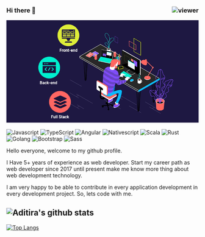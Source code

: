### Hi there 👋 <img align="right" src="https://komarev.com/ghpvc/?username=azhe403&style=for-the-badge" alt="viewer" />

![Header Image](https://raw.githubusercontent.com/aditira/aditira/main/full-stack-development.gif)

<p>
  <img alt="Javascript" src="https://img.shields.io/badge/javascript%20-%23323330.svg?&style=for-the-badge&logo=javascript&logoColor=%23F7DF1E" />
  <img alt="TypeScript" src="https://img.shields.io/badge/-TypeScript-007ACC?style=for-the-badge&logo=typescript&logoColor=white" />
  <img alt="Angular" src="https://img.shields.io/badge/-Angular-3500ff?style=for-the-badge&logo=angular&logoColor=red" />
  <img alt="Nativescript" src="https://img.shields.io/badge/-Nativescript-11048c?style=for-the-badge&logo=nativescript&logoColor=0ae4f3" />
  <img alt="Scala" src="https://img.shields.io/badge/-Scala-fff?style=for-the-badge&logo=scala&logoColor=red" />
  <img alt="Rust" src="https://img.shields.io/badge/-Rust-e6de20?style=for-the-badge&logo=rust&logoColor=black" />
  <img alt="Golang" src="https://img.shields.io/badge/-Go-45b8d8?style=for-the-badge&logo=go&logoColor=white" />
  <img alt="Bootstrap" src="https://img.shields.io/badge/bootstrap%20-%23563D7C.svg?&style=for-the-badge&logo=bootstrap&logoColor=white"/>
  <img alt="Sass" src="https://img.shields.io/badge/-Sass-CC6699?style=for-the-badge&logo=sass&logoColor=white" />
</p>

Hello everyone, welcome to my github profile.

I Have 5+ years of experience as web developer. Start my career path as web developer since 2017 until present make me know more thing about web development technology.

I am very happy to be able to contribute in every application development in every development project. So, lets code with me.

![Aditira's github stats](https://github-readme-stats.vercel.app/api?username=aditira&count_private=true&show_icons=true&theme=react)
------
[![Top Langs](https://github-readme-stats.vercel.app/api/top-langs/?username=aditira)](https://github.com/anuraghazra/github-readme-stats)

